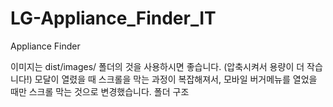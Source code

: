 # LG-Appliance_Finder_IT
Appliance Finder

이미지는 dist/images/ 폴더의 것을 사용하시면 좋습니다. (압축시켜서 용량이 더 작습니다!)
모달이 열렸을 때 스크롤을 막는 과정이 복잡해져서, 모바일 버거메뉴를 열었을 때만 스크롤 막는 것으로 변경했습니다.
폴더 구조
